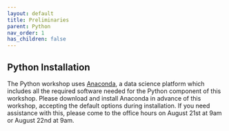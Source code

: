 ```yaml
---
layout: default
title: Preliminaries
parent: Python
nav_order: 1
has_children: false
---
```



## Python Installation

The Python workshop uses [Anaconda](https://www.anaconda.com/), a data science platform which includes all the required software needed for the Python component of this workshop. Please download and install Anaconda in advance of this workshop, accepting the default options during installation.  If you need assistance with this, please come to the office hours on August 21st at 9am or August 22nd at 9am.
